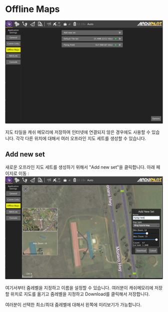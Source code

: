 # Offline Maps

![](../../images/settings/OfflineMaps.jpg)


지도 타일을 캐쉬 메모리에 저장하여 인터넷에 연결되지 않은 경우에도 사용할 수 있습니다. 각각 다른 위치에 대해서 여러 오프라인 지도 세트를 생성할 수 있습니다.

## Add new set
새로운 오프라인 지도 세트를 생성하기 위해서 "Add new set"을 클릭합니다. 아래 페이지로 이동 :
![](../../images/settings/OfflineMapsAdd.jpg)

여기서부터 줌레벨을 지정하고 이름을 설정할 수 있습니다. 여러분이 캐쉬메모리에 저장할 위치로 지도를 옮기고 줌레벨을 지정하고 Download를 클릭해서 저장합니다.

여러분이 선택한 최소/최대 줌레벨에 대해서 왼쪽에 미리보기가 가능합니다.
